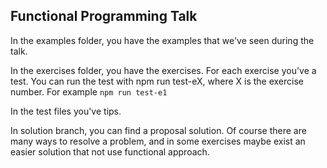 ## Functional Programming Talk

In the examples folder, you have the examples that we've seen during the talk.

In the exercises folder, you have the exercises. For each exercise you've a test.
You can run the test with npm run test-eX, where X is the exercise number.
For example `npm run test-e1`

In the test files you've tips.

In solution branch, you can find a proposal solution. Of course there are many ways to resolve a problem, and in some exercises maybe exist an easier solution that not use functional approach.